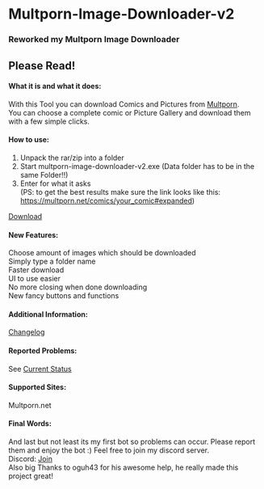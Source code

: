 # Multporn-Image-Downloader-v2  

### Reworked my Multporn Image Downloader  

## Please Read!  

#### What it is and what it does:
  
With this Tool you can download Comics and Pictures from [Multporn][7].  
You can choose a complete comic or Picture Gallery and download them with a few simple clicks.  
  
#### How to use:
  
1. Unpack the rar/zip into a folder  
2. Start multporn-image-downloader-v2.exe (Data folder has to be in the same Folder!!)
3. Enter for what it asks  
(PS: to get the best results make sure the link looks like this: https://multporn.net/comics/your_comic#expanded)
  
[Download][1]  
  
#### New Features:  
  
Choose amount of images which should be downloaded  
Simply type a folder name  
Faster download  
UI to use easier  
No more closing when done downloading  
New fancy buttons and functions  
  
#### Additional Information:
  
[Changelog][4]  
  
#### Reported Problems:  
  
See [Current Status][3]   
  
#### Supported Sites:  
  
Multporn.net
  
  
#### Final Words:  
  
And last but not least its my first bot so problems can occur. Please report them and enjoy the bot :) Feel free to join my discord server.  
Discord: [Join][2]  
Also big Thanks to oguh43 for his awesome help, he really made this project great!
  
  
[1]: https://github.com/Stahlhelm-TV/multporn-image-downloader-v2/releases  
[2]: https://discord.gg/SEqKPDm  
[3]: https://github.com/Stahlhelm-TV/multporn-image-downloader-v2/blob/master/Project%20Status.md   
[4]: https://github.com/Stahlhelm-TV/multporn-image-downloader-v2/blob/master/Changelog.md   
[5]: https://github.com/Stahlhelm-TV/multporn-image-downloader-v2/issues/1  
[6]: https://github.com/Stahlhelm-TV/multporn-image-downloader-v2/issues/2  
[7]: https://Multporn.net
